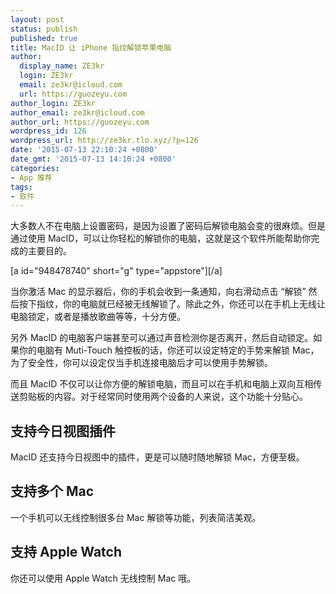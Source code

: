 ```yaml
---
layout: post
status: publish
published: true
title: MacID 让 iPhone 指纹解锁苹果电脑
author:
  display_name: ZE3kr
  login: ZE3kr
  email: ze3kr@icloud.com
  url: https://guozeyu.com
author_login: ZE3kr
author_email: ze3kr@icloud.com
author_url: https://guozeyu.com
wordpress_id: 126
wordpress_url: http://ze3kr.tlo.xyz/?p=126
date: '2015-07-13 22:10:24 +0800'
date_gmt: '2015-07-13 14:10:24 +0800'
categories:
- App 推荐
tags:
- 软件
---
```

<p>大多数人不在电脑上设置密码，是因为设置了密码后解锁电脑会变的很麻烦。但是通过使用 MacID，可以让你轻松的解锁你的电脑，这就是这个软件所能帮助你完成的主要目的。</p>
<p>[a id="948478740" short="g" type="appstore"][/a]</p>
<p>当你激活 Mac 的显示器后，你的手机会收到一条通知，向右滑动点击 “解锁” 然后按下指纹，你的电脑就<!--more-->已经被无线解锁了。除此之外，你还可以在手机上无线让电脑锁定，或者是播放歌曲等等，十分方便。</p>
<p>另外 MacID 的电脑客户端甚至可以通过声音检测你是否离开，然后自动锁定。如果你的电脑有 Muti-Touch 触控板的话，你还可以设定特定的手势来解锁 Mac，为了安全性，你可以设定仅当手机连接电脑后才可以使用手势解锁。</p>
<p>而且 MacID 不仅可以让你方便的解锁电脑，而且可以在手机和电脑上双向互相传送剪贴板的内容。对于经常同时使用两个设备的人来说，这个功能十分贴心。</p>
<h2>支持今日视图插件</h2>
<p>MacID 还支持今日视图中的插件，更是可以随时随地解锁 Mac，方便至极。</p>
<h2>支持多个 Mac</h2>
<p>一个手机可以无线控制很多台 Mac 解锁等功能，列表简洁美观。</p>
<h2>支持 Apple Watch</h2>
<p>你还可以使用 Apple Watch 无线控制 Mac 哦。</p>

